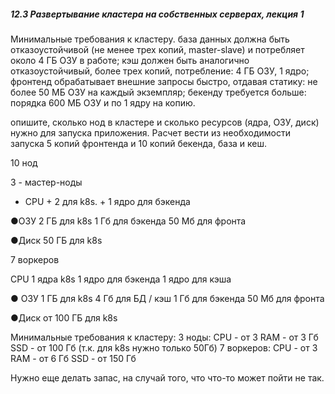 <h5>12.3 Развертывание кластера на собственных серверах, лекция 1 </h5>
Минимальные требования к кластеру.
база данных должна быть отказоустойчивой (не менее трех копий, master-slave) и потребляет около 4 ГБ ОЗУ в работе;
кэш должен быть аналогично отказоустойчивый, более трех копий, потребление: 4 ГБ ОЗУ, 1 ядро;
фронтенд обрабатывает внешние запросы быстро, отдавая статику: не более 50 МБ ОЗУ на каждый экземпляр;
бекенду требуется больше: порядка 600 МБ ОЗУ и по 1 ядру на копию.

опишите, сколько нод в кластере и сколько ресурсов (ядра, ОЗУ, диск) нужно для запуска приложения. Расчет вести из необходимости запуска 5 копий фронтенда и 10 копий бекенда, база и кеш.





10 нод

3 - мастер-ноды 
- CPU + 2 для k8s.
          +  1 ядро для бэкенда
         
●ОЗУ  2 ГБ для k8s 
1 Гб для бэкенда
50 Мб для фронта

●Диск  50 ГБ для k8s



7 воркеров

CPU  1 ядра k8s
1 ядро для бэкенда
1 ядро для кэша

● ОЗУ 1 ГБ для k8s
4 Гб для БД / кэш
1 Гб для бэкенда
50 Мб для фронта

●Диск от 100 ГБ для k8s


Минимальные требования к кластеру:
3 ноды: CPU - от 3 
             RAM - от 3 Гб
             SSD - от 100 Гб  (т.к. для k8s нужно только 50Гб)
7 воркеров: CPU - от 3
                    RAM - от 6 Гб
                    SSD - от 150 Гб

Нужно еще делать запас, на случай того, что что-то может пойти не так. 


